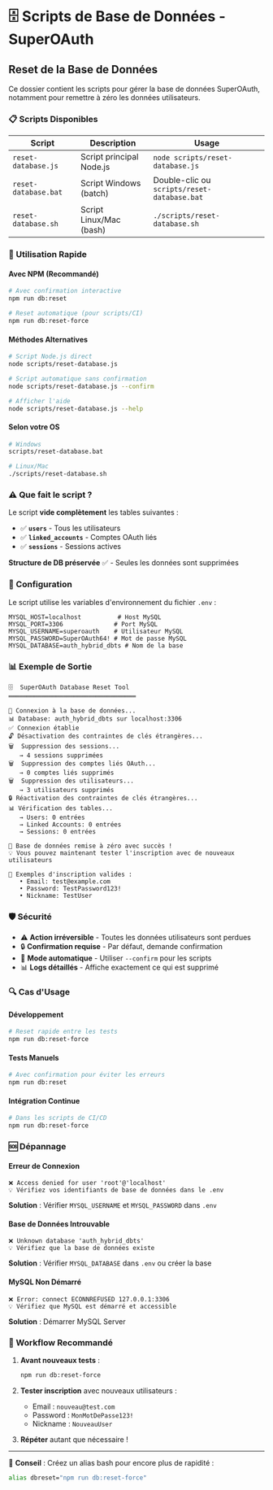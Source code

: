 # 🗄️ Scripts de Base de Données - SuperOAuth

## Reset de la Base de Données

Ce dossier contient les scripts pour gérer la base de données SuperOAuth, notamment pour remettre à zéro les données utilisateurs.

### 📋 Scripts Disponibles

| Script | Description | Usage |
|--------|-------------|-------|
| `reset-database.js` | Script principal Node.js | `node scripts/reset-database.js` |
| `reset-database.bat` | Script Windows (batch) | Double-clic ou `scripts/reset-database.bat` |
| `reset-database.sh` | Script Linux/Mac (bash) | `./scripts/reset-database.sh` |

### 🚀 Utilisation Rapide

#### Avec NPM (Recommandé)
```bash
# Avec confirmation interactive
npm run db:reset

# Reset automatique (pour scripts/CI)
npm run db:reset-force
```

#### Méthodes Alternatives
```bash
# Script Node.js direct
node scripts/reset-database.js

# Script automatique sans confirmation
node scripts/reset-database.js --confirm

# Afficher l'aide
node scripts/reset-database.js --help
```

#### Selon votre OS
```bash
# Windows
scripts/reset-database.bat

# Linux/Mac
./scripts/reset-database.sh
```

### ⚠️ Que fait le script ?

Le script **vide complètement** les tables suivantes :
- ✅ **`users`** - Tous les utilisateurs
- ✅ **`linked_accounts`** - Comptes OAuth liés
- ✅ **`sessions`** - Sessions actives

**Structure de DB préservée** ✅ - Seules les données sont supprimées

### 🔧 Configuration

Le script utilise les variables d'environnement du fichier `.env` :

```env
MYSQL_HOST=localhost          # Host MySQL
MYSQL_PORT=3306              # Port MySQL  
MYSQL_USERNAME=superoauth    # Utilisateur MySQL
MYSQL_PASSWORD=SuperOAuth64! # Mot de passe MySQL
MYSQL_DATABASE=auth_hybrid_dbts # Nom de la base
```

### 📊 Exemple de Sortie

```
🗄️  SuperOAuth Database Reset Tool
═══════════════════════════════════

🚀 Connexion à la base de données...
📊 Database: auth_hybrid_dbts sur localhost:3306
✅ Connexion établie
🔓 Désactivation des contraintes de clés étrangères...
🗑️  Suppression des sessions...
   → 4 sessions supprimées
🗑️  Suppression des comptes liés OAuth...
   → 0 comptes liés supprimés
🗑️  Suppression des utilisateurs...
   → 3 utilisateurs supprimés
🔒 Réactivation des contraintes de clés étrangères...
📊 Vérification des tables...
   → Users: 0 entrées
   → Linked Accounts: 0 entrées
   → Sessions: 0 entrées

🎉 Base de données remise à zéro avec succès !
💡 Vous pouvez maintenant tester l'inscription avec de nouveaux utilisateurs

📝 Exemples d'inscription valides :
   • Email: test@example.com
   • Password: TestPassword123!
   • Nickname: TestUser
```

### 🛡️ Sécurité

- ⚠️ **Action irréversible** - Toutes les données utilisateurs sont perdues
- 🔒 **Confirmation requise** - Par défaut, demande confirmation
- 🚫 **Mode automatique** - Utiliser `--confirm` pour les scripts
- 📊 **Logs détaillés** - Affiche exactement ce qui est supprimé

### 🔍 Cas d'Usage

#### Développement
```bash
# Reset rapide entre les tests
npm run db:reset-force
```

#### Tests Manuels
```bash
# Avec confirmation pour éviter les erreurs
npm run db:reset
```

#### Intégration Continue
```bash
# Dans les scripts de CI/CD
npm run db:reset-force
```

### 🆘 Dépannage

#### Erreur de Connexion
```
❌ Access denied for user 'root'@'localhost'
💡 Vérifiez vos identifiants de base de données dans le .env
```
**Solution** : Vérifier `MYSQL_USERNAME` et `MYSQL_PASSWORD` dans `.env`

#### Base de Données Introuvable
```
❌ Unknown database 'auth_hybrid_dbts'
💡 Vérifiez que la base de données existe
```
**Solution** : Vérifier `MYSQL_DATABASE` dans `.env` ou créer la base

#### MySQL Non Démarré
```
❌ Error: connect ECONNREFUSED 127.0.0.1:3306
💡 Vérifiez que MySQL est démarré et accessible
```
**Solution** : Démarrer MySQL Server

### 🚀 Workflow Recommandé

1. **Avant nouveaux tests** :
   ```bash
   npm run db:reset-force
   ```

2. **Tester inscription** avec nouveaux utilisateurs :
   - Email : `nouveau@test.com`
   - Password : `MonMotDePasse123!`
   - Nickname : `NouveauUser`

3. **Répéter** autant que nécessaire !

---

🎯 **Conseil** : Créez un alias bash pour encore plus de rapidité :
```bash
alias dbreset="npm run db:reset-force"
```
